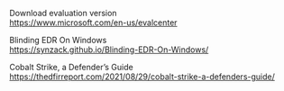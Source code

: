 Download evaluation version <br/>
https://www.microsoft.com/en-us/evalcenter

Blinding EDR On Windows <br/>
https://synzack.github.io/Blinding-EDR-On-Windows/

Cobalt Strike, a Defender’s Guide <br/>
https://thedfirreport.com/2021/08/29/cobalt-strike-a-defenders-guide/
